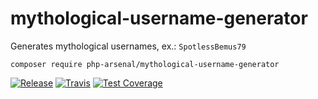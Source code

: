 # mythological-username-generator

Generates mythological usernames, ex.: `SpotlessBemus79`

`composer require php-arsenal/mythological-username-generator`

[![Release](https://img.shields.io/github/v/release/php-arsenal/mythological-username-generator)](https://github.com/php-arsenal/mythological-username-generator/releases)
[![Travis](https://img.shields.io/travis/php-arsenal/mythological-username-generator)](https://travis-ci.org/php-arsenal/mythological-username-generator)
[![Test Coverage](https://img.shields.io/codeclimate/coverage/php-arsenal/mythological-username-generator)](https://codeclimate.com/github/php-arsenal/mythological-username-generator)
